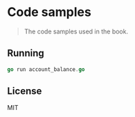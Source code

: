 # Code samples

> The code samples used in the book.

## Running

```go
go run account_balance.go
```

## License

MIT
